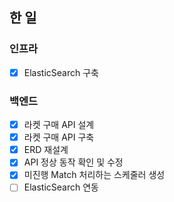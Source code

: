 ## 한 일

### 인프라

- [x] ElasticSearch 구축

### 백엔드

- [x] 라켓 구매 API 설계
- [x] 라켓 구매 API 구축
- [x] ERD 재설계
- [x] API 정상 동작 확인 및 수정
- [x] 미진행 Match 처리하는 스케줄러 생성
- [ ] ElasticSearch 연동